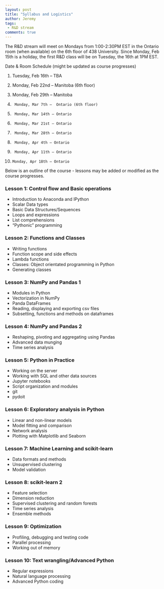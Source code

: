 ```yaml
---
layout: post
title: "Syllabus and Logistics"
author: Jeremy
tags:
 - R&D stream
comments: true
---
```

The R&D stream will meet on Mondays from 1:00-2:30PM EST in the Ontario room (when available) on the 6th floor of 438 University. Since Monday, Feb 15th is a holiday, the first R&D class will be on Tuesday, the 16th at 1PM EST.

Date & Room Schedule (might be updated as course progresses)

1. Tuesday, Feb 16th – TBA

2. Monday, Feb 22nd – Manitoba (6th floor)

3. Monday, Feb 29th – Manitoba

4.      Monday, Mar 7th –  Ontario (6th floor)

5.      Monday, Mar 14th – Ontario

6.      Monday, Mar 21st – Ontario

7.      Monday, Mar 28th – Ontario

8.      Monday, Apr 4th – Ontario

9.      Monday, Apr 11th – Ontario

10.     Monday, Apr 18th – Ontario

Below is an outline of the course - lessons may be added or modified as the course
progresses.




### Lesson 1: Control flow and Basic operations

* Introduction to Anaconda and IPython
*	Scalar Data types
*	Basic Data Structures/Sequences
*	Loops and expressions
*	List comprehensions
*	“Pythonic” programming

### Lesson 2: Functions and Classes

*	Writing functions
*	Function scope and side effects
*	Lambda functions
*	Classes: Object orientated programming in Python
*	Generating classes

### Lesson 3: NumPy and Pandas 1

*	Modules in Python
*	Vectorization in NumPy
*	Panda DataFrames
*	Reading, displaying and exporting csv files
*	Subsetting, functions and methods on dataframes

### Lesson 4: NumPy and Pandas 2
*	Reshaping, pivoting and aggregating using Pandas
*	Advanced data munging
*	Time series analysis

### Lesson 5: Python in Practice

* Working on the server
*	Working with SQL and other data sources
*	Jupyter notebooks
*	Script organization and modules
* git
* pydoit

### Lesson 6: Exploratory analysis in Python

*	Linear and non-linear models
* Model fitting and comparison
* Network analysis
*	Plotting with Matplotlib and Seaborn

### Lesson 7: Machine Learning and scikit-learn

*	Data formats and methods
*	Unsupervised clustering
* Model validation

### Lesson 8: scikit-learn 2

* Feature selection
* Dimension reduction
* Supervised clustering and random forests
* Time series analysis
* Ensemble methods


### Lesson 9: Optimization

*	Profiling, debugging and testing code
* Parallel processing
* Working out of memory

### Lesson 10: Text wrangling/Advanced Python

* Regular expressions
* Natural language processing
* Advanced Python coding

